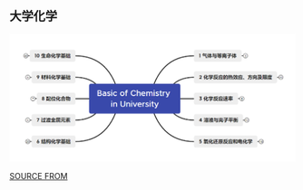 ## 大学化学



![image-20241102204045787](README.assets/image-20241102204045787.png)



[SOURCE FROM](https://www.icourse163.org/learn/TJU-1002533008?tid=1003105003#/learn/announce)


